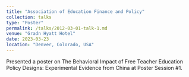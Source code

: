 ```yaml
---
title: "Association of Education Finance and Policy"
collection: talks
type: "Poster"
permalink: /talks/2012-03-01-talk-1.md
venue: "Gradn Hyatt Hotel"
date: 2023-03-23
location: "Denver, Colorado, USA"
---
```

Presented a poster on The Behavioral Impact of Free Teacher Education Policy Designs: Experimental Evidence from China at Poster Session #1.
